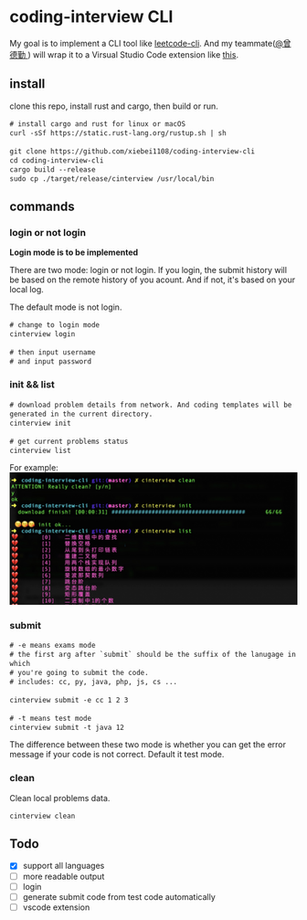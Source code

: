 # coding-interview CLI

My goal is to implement a CLI tool like [leetcode-cli](https://github.com/skygragon/leetcode-cli). And my teammate([@曾德勤
](https://github.com/Zendq1998)) will wrap it to a 
Virsual Studio Code extension like [this](https://github.com/jdneo/vscode-leetcode).

## install

clone this repo, install rust and cargo, then build or run.
```
# install cargo and rust for linux or macOS
curl -sSf https://static.rust-lang.org/rustup.sh | sh

git clone https://github.com/xiebei1108/coding-interview-cli
cd coding-interview-cli
cargo build --release
sudo cp ./target/release/cinterview /usr/local/bin
```

## commands

### login or not login
**Login mode is to be implemented**

There are two mode: login or not login. If you login, the submit history will be based on the remote history of you acount. And if not, it's based on your local log.

The default mode is not login.

```
# change to login mode
cinterview login

# then input username
# and input password
```

### init && list
```
# download problem details from network. And coding templates will be generated in the current directory.
cinterview init

# get current problems status
cinterview list
```

For example:
![./pics/1550304472530.jpg](./pics/1550304472530.jpg)

### submit 
```
# -e means exams mode
# the first arg after `submit` should be the suffix of the lanugage in which 
# you're going to submit the code.
# includes: cc, py, java, php, js, cs ...

cinterview submit -e cc 1 2 3

# -t means test mode
cinterview submit -t java 12
```

The difference between these two mode is whether you can get the error message if your code is not correct. Default it test mode.


### clean
Clean local problems data.
```
cinterview clean
```

## Todo
- [x] support all languages
- [ ] more readable output
- [ ] login
- [ ] generate submit code from test code automatically
- [ ] vscode extension
